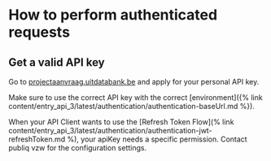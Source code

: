 ---
---

# How to perform authenticated requests

## Get a valid API key

Go to [projectaanvraag.uitdatabank.be](https://projectaanvraag.uitdatabank.be) and apply for your personal API key.

Make sure to use the correct API key with the correct [environment]({% link content/entry_api_3/latest/authentication/authentication-baseUrl.md %}).

When your API Client wants to use the [Refresh Token Flow](% link content/entry_api_3/latest/authentication/authentication-jwt-refreshToken.md %), your apiKey needs a specific permission. Contact publiq vzw for the configuration settings.
